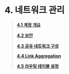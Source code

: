 # 4. 네트워크 관리

> [**4.1 계정 개요**](04_network/netset.md)
>
> [**4.2 보안**](04_network/security.md)
>
> [**4.3 공유 네트워크 구성**](04_network/sharenet.md)
>
> [**4.4 Link Aggregation**](04_network/link.md)
>
> [**4.5 라우팅 테이블 설정**](04_network/route.md)


